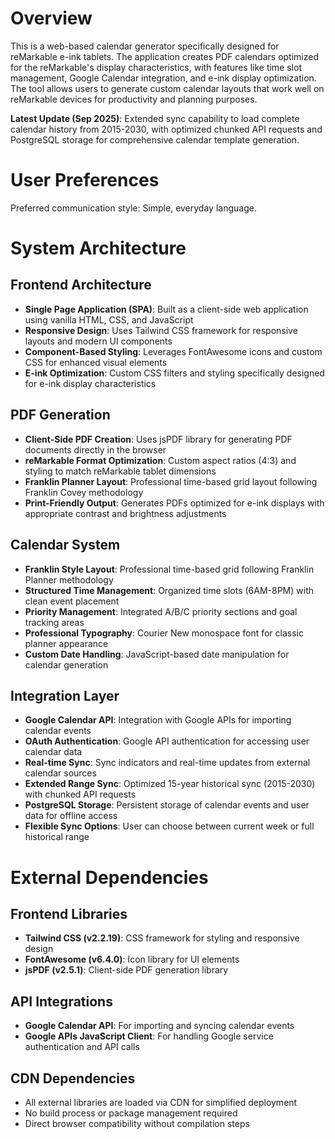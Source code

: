 # Overview

This is a web-based calendar generator specifically designed for reMarkable e-ink tablets. The application creates PDF calendars optimized for the reMarkable's display characteristics, with features like time slot management, Google Calendar integration, and e-ink display optimization. The tool allows users to generate custom calendar layouts that work well on reMarkable devices for productivity and planning purposes.

**Latest Update (Sep 2025)**: Extended sync capability to load complete calendar history from 2015-2030, with optimized chunked API requests and PostgreSQL storage for comprehensive calendar template generation.

# User Preferences

Preferred communication style: Simple, everyday language.

# System Architecture

## Frontend Architecture
- **Single Page Application (SPA)**: Built as a client-side web application using vanilla HTML, CSS, and JavaScript
- **Responsive Design**: Uses Tailwind CSS framework for responsive layouts and modern UI components
- **Component-Based Styling**: Leverages FontAwesome icons and custom CSS for enhanced visual elements
- **E-ink Optimization**: Custom CSS filters and styling specifically designed for e-ink display characteristics

## PDF Generation
- **Client-Side PDF Creation**: Uses jsPDF library for generating PDF documents directly in the browser
- **reMarkable Format Optimization**: Custom aspect ratios (4:3) and styling to match reMarkable tablet dimensions
- **Franklin Planner Layout**: Professional time-based grid layout following Franklin Covey methodology
- **Print-Friendly Output**: Generates PDFs optimized for e-ink displays with appropriate contrast and brightness adjustments

## Calendar System
- **Franklin Style Layout**: Professional time-based grid following Franklin Planner methodology
- **Structured Time Management**: Organized time slots (6AM-8PM) with clean event placement
- **Priority Management**: Integrated A/B/C priority sections and goal tracking areas
- **Professional Typography**: Courier New monospace font for classic planner appearance
- **Custom Date Handling**: JavaScript-based date manipulation for calendar generation

## Integration Layer
- **Google Calendar API**: Integration with Google APIs for importing calendar events
- **OAuth Authentication**: Google API authentication for accessing user calendar data
- **Real-time Sync**: Sync indicators and real-time updates from external calendar sources
- **Extended Range Sync**: Optimized 15-year historical sync (2015-2030) with chunked API requests
- **PostgreSQL Storage**: Persistent storage of calendar events and user data for offline access
- **Flexible Sync Options**: User can choose between current week or full historical range

# External Dependencies

## Frontend Libraries
- **Tailwind CSS (v2.2.19)**: CSS framework for styling and responsive design
- **FontAwesome (v6.4.0)**: Icon library for UI elements
- **jsPDF (v2.5.1)**: Client-side PDF generation library

## API Integrations
- **Google Calendar API**: For importing and syncing calendar events
- **Google APIs JavaScript Client**: For handling Google service authentication and API calls

## CDN Dependencies
- All external libraries are loaded via CDN for simplified deployment
- No build process or package management required
- Direct browser compatibility without compilation steps